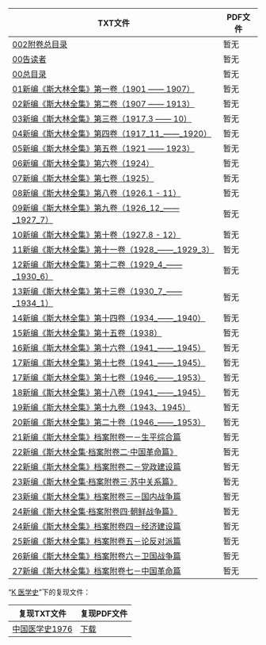 | TXT文件 | PDF文件 |
| ------- | ------- |
| [002附卷总目录](002%E9%99%84%E5%8D%B7%E6%80%BB%E7%9B%AE%E5%BD%95.txt) | 暂无 |
| [00告读者](00%E5%91%8A%E8%AF%BB%E8%80%85.txt) | 暂无 |
| [00总目录](00%E6%80%BB%E7%9B%AE%E5%BD%95.txt) | 暂无 |
| [01新编《斯大林全集》第一卷（1901 —— 1907）](01%E6%96%B0%E7%BC%96%E3%80%8A%E6%96%AF%E5%A4%A7%E6%9E%97%E5%85%A8%E9%9B%86%E3%80%8B%E7%AC%AC%E4%B8%80%E5%8D%B7%EF%BC%881901%20%E2%80%94%E2%80%94%201907%EF%BC%89.txt) | 暂无 |
| [02新编《斯大林全集》第二卷（1907 —— 1913）](02%E6%96%B0%E7%BC%96%E3%80%8A%E6%96%AF%E5%A4%A7%E6%9E%97%E5%85%A8%E9%9B%86%E3%80%8B%E7%AC%AC%E4%BA%8C%E5%8D%B7%EF%BC%881907%20%E2%80%94%E2%80%94%201913%EF%BC%89.txt) | 暂无 |
| [03新编《斯大林全集》第三卷（1917.3 —— 10）](03%E6%96%B0%E7%BC%96%E3%80%8A%E6%96%AF%E5%A4%A7%E6%9E%97%E5%85%A8%E9%9B%86%E3%80%8B%E7%AC%AC%E4%B8%89%E5%8D%B7%EF%BC%881917.3%20%E2%80%94%E2%80%94%2010%EF%BC%89.txt) | 暂无 |
| [04新编《斯大林全集》第四卷（1917_11_——_1920）](04%E6%96%B0%E7%BC%96%E3%80%8A%E6%96%AF%E5%A4%A7%E6%9E%97%E5%85%A8%E9%9B%86%E3%80%8B%E7%AC%AC%E5%9B%9B%E5%8D%B7%EF%BC%881917_11_%E2%80%94%E2%80%94_1920%EF%BC%89.txt) | 暂无 |
| [05新编《斯大林全集》第五卷（1921 —— 1923）](05%E6%96%B0%E7%BC%96%E3%80%8A%E6%96%AF%E5%A4%A7%E6%9E%97%E5%85%A8%E9%9B%86%E3%80%8B%E7%AC%AC%E4%BA%94%E5%8D%B7%EF%BC%881921%20%E2%80%94%E2%80%94%201923%EF%BC%89.txt) | 暂无 |
| [06新编《斯大林全集》第六卷（1924）](06%E6%96%B0%E7%BC%96%E3%80%8A%E6%96%AF%E5%A4%A7%E6%9E%97%E5%85%A8%E9%9B%86%E3%80%8B%E7%AC%AC%E5%85%AD%E5%8D%B7%EF%BC%881924%EF%BC%89.txt) | 暂无 |
| [07新编《斯大林全集》第七卷（1925）](07%E6%96%B0%E7%BC%96%E3%80%8A%E6%96%AF%E5%A4%A7%E6%9E%97%E5%85%A8%E9%9B%86%E3%80%8B%E7%AC%AC%E4%B8%83%E5%8D%B7%EF%BC%881925%EF%BC%89.txt) | 暂无 |
| [08新编《斯大林全集》第八卷（1926.1 - 11）](08%E6%96%B0%E7%BC%96%E3%80%8A%E6%96%AF%E5%A4%A7%E6%9E%97%E5%85%A8%E9%9B%86%E3%80%8B%E7%AC%AC%E5%85%AB%E5%8D%B7%EF%BC%881926.1%20-%2011%EF%BC%89.txt) | 暂无 |
| [09新编《斯大林全集》第九卷（1926_12_——_1927_7）](09%E6%96%B0%E7%BC%96%E3%80%8A%E6%96%AF%E5%A4%A7%E6%9E%97%E5%85%A8%E9%9B%86%E3%80%8B%E7%AC%AC%E4%B9%9D%E5%8D%B7%EF%BC%881926_12_%E2%80%94%E2%80%94_1927_7%EF%BC%89.txt) | 暂无 |
| [10新编《斯大林全集》第十卷（1927.8 - 12）](10%E6%96%B0%E7%BC%96%E3%80%8A%E6%96%AF%E5%A4%A7%E6%9E%97%E5%85%A8%E9%9B%86%E3%80%8B%E7%AC%AC%E5%8D%81%E5%8D%B7%EF%BC%881927.8%20-%2012%EF%BC%89.txt) | 暂无 |
| [11新编《斯大林全集》第十一卷（1928_——_1929_3）](11%E6%96%B0%E7%BC%96%E3%80%8A%E6%96%AF%E5%A4%A7%E6%9E%97%E5%85%A8%E9%9B%86%E3%80%8B%E7%AC%AC%E5%8D%81%E4%B8%80%E5%8D%B7%EF%BC%881928_%E2%80%94%E2%80%94_1929_3%EF%BC%89.txt) | 暂无 |
| [12新编《斯大林全集》第十二卷（1929_4_——_1930_6）](12%E6%96%B0%E7%BC%96%E3%80%8A%E6%96%AF%E5%A4%A7%E6%9E%97%E5%85%A8%E9%9B%86%E3%80%8B%E7%AC%AC%E5%8D%81%E4%BA%8C%E5%8D%B7%EF%BC%881929_4_%E2%80%94%E2%80%94_1930_6%EF%BC%89.txt) | 暂无 |
| [13新编《斯大林全集》第十三卷（1930_7_——_1934_1）](13%E6%96%B0%E7%BC%96%E3%80%8A%E6%96%AF%E5%A4%A7%E6%9E%97%E5%85%A8%E9%9B%86%E3%80%8B%E7%AC%AC%E5%8D%81%E4%B8%89%E5%8D%B7%EF%BC%881930_7_%E2%80%94%E2%80%94_1934_1%EF%BC%89.txt) | 暂无 |
| [14新编《斯大林全集》第十四卷（1934_——_1940）](14%E6%96%B0%E7%BC%96%E3%80%8A%E6%96%AF%E5%A4%A7%E6%9E%97%E5%85%A8%E9%9B%86%E3%80%8B%E7%AC%AC%E5%8D%81%E5%9B%9B%E5%8D%B7%EF%BC%881934_%E2%80%94%E2%80%94_1940%EF%BC%89.txt) | 暂无 |
| [15新编《斯大林全集》第十五卷（1938）](15%E6%96%B0%E7%BC%96%E3%80%8A%E6%96%AF%E5%A4%A7%E6%9E%97%E5%85%A8%E9%9B%86%E3%80%8B%E7%AC%AC%E5%8D%81%E4%BA%94%E5%8D%B7%EF%BC%881938%EF%BC%89.txt) | 暂无 |
| [16新编《斯大林全集》第十六卷（1941_——_1945）](16%E6%96%B0%E7%BC%96%E3%80%8A%E6%96%AF%E5%A4%A7%E6%9E%97%E5%85%A8%E9%9B%86%E3%80%8B%E7%AC%AC%E5%8D%81%E5%85%AD%E5%8D%B7%EF%BC%881941_%E2%80%94%E2%80%94_1945%EF%BC%89.txt) | 暂无 |
| [17新编《斯大林全集》第十七卷（1941_——_1945）](17%E6%96%B0%E7%BC%96%E3%80%8A%E6%96%AF%E5%A4%A7%E6%9E%97%E5%85%A8%E9%9B%86%E3%80%8B%E7%AC%AC%E5%8D%81%E4%B8%83%E5%8D%B7%EF%BC%881941_%E2%80%94%E2%80%94_1945%EF%BC%89.txt) | 暂无 |
| [17新编《斯大林全集》第十七卷（1946_——_1953）](17%E6%96%B0%E7%BC%96%E3%80%8A%E6%96%AF%E5%A4%A7%E6%9E%97%E5%85%A8%E9%9B%86%E3%80%8B%E7%AC%AC%E5%8D%81%E4%B8%83%E5%8D%B7%EF%BC%881946_%E2%80%94%E2%80%94_1953%EF%BC%89.txt) | 暂无 |
| [18新编《斯大林全集》第十八卷（1941_——_1945）](18%E6%96%B0%E7%BC%96%E3%80%8A%E6%96%AF%E5%A4%A7%E6%9E%97%E5%85%A8%E9%9B%86%E3%80%8B%E7%AC%AC%E5%8D%81%E5%85%AB%E5%8D%B7%EF%BC%881941_%E2%80%94%E2%80%94_1945%EF%BC%89.txt) | 暂无 |
| [19新编《斯大林全集》第十九卷（1943、1945）](19%E6%96%B0%E7%BC%96%E3%80%8A%E6%96%AF%E5%A4%A7%E6%9E%97%E5%85%A8%E9%9B%86%E3%80%8B%E7%AC%AC%E5%8D%81%E4%B9%9D%E5%8D%B7%EF%BC%881943%E3%80%811945%EF%BC%89.txt) | 暂无 |
| [20新编《斯大林全集》第二十卷（1946_——_1953）](20%E6%96%B0%E7%BC%96%E3%80%8A%E6%96%AF%E5%A4%A7%E6%9E%97%E5%85%A8%E9%9B%86%E3%80%8B%E7%AC%AC%E4%BA%8C%E5%8D%81%E5%8D%B7%EF%BC%881946_%E2%80%94%E2%80%94_1953%EF%BC%89.txt) | 暂无 |
| [21新编《斯大林全集》档案附卷一－生平综合篇](21%E6%96%B0%E7%BC%96%E3%80%8A%E6%96%AF%E5%A4%A7%E6%9E%97%E5%85%A8%E9%9B%86%E3%80%8B%E6%A1%A3%E6%A1%88%E9%99%84%E5%8D%B7%E4%B8%80%EF%BC%8D%E7%94%9F%E5%B9%B3%E7%BB%BC%E5%90%88%E7%AF%87.txt) | 暂无 |
| [22新编《斯大林全集·档案附卷二·中国革命篇》](22%E6%96%B0%E7%BC%96%E3%80%8A%E6%96%AF%E5%A4%A7%E6%9E%97%E5%85%A8%E9%9B%86%C2%B7%E6%A1%A3%E6%A1%88%E9%99%84%E5%8D%B7%E4%BA%8C%C2%B7%E4%B8%AD%E5%9B%BD%E9%9D%A9%E5%91%BD%E7%AF%87%E3%80%8B.txt) | 暂无 |
| [22新编《斯大林全集》档案附卷二－党政建设篇](22%E6%96%B0%E7%BC%96%E3%80%8A%E6%96%AF%E5%A4%A7%E6%9E%97%E5%85%A8%E9%9B%86%E3%80%8B%E6%A1%A3%E6%A1%88%E9%99%84%E5%8D%B7%E4%BA%8C%EF%BC%8D%E5%85%9A%E6%94%BF%E5%BB%BA%E8%AE%BE%E7%AF%87.txt) | 暂无 |
| [23新编《斯大林全集·档案附卷三·苏中关系篇》](23%E6%96%B0%E7%BC%96%E3%80%8A%E6%96%AF%E5%A4%A7%E6%9E%97%E5%85%A8%E9%9B%86%C2%B7%E6%A1%A3%E6%A1%88%E9%99%84%E5%8D%B7%E4%B8%89%C2%B7%E8%8B%8F%E4%B8%AD%E5%85%B3%E7%B3%BB%E7%AF%87%E3%80%8B.txt) | 暂无 |
| [23新编《斯大林全集》档案附卷三－国内战争篇](23%E6%96%B0%E7%BC%96%E3%80%8A%E6%96%AF%E5%A4%A7%E6%9E%97%E5%85%A8%E9%9B%86%E3%80%8B%E6%A1%A3%E6%A1%88%E9%99%84%E5%8D%B7%E4%B8%89%EF%BC%8D%E5%9B%BD%E5%86%85%E6%88%98%E4%BA%89%E7%AF%87.txt) | 暂无 |
| [24新编《斯大林全集·档案附卷四·朝鲜战争篇》](24%E6%96%B0%E7%BC%96%E3%80%8A%E6%96%AF%E5%A4%A7%E6%9E%97%E5%85%A8%E9%9B%86%C2%B7%E6%A1%A3%E6%A1%88%E9%99%84%E5%8D%B7%E5%9B%9B%C2%B7%E6%9C%9D%E9%B2%9C%E6%88%98%E4%BA%89%E7%AF%87%E3%80%8B.txt) | 暂无 |
| [24新编《斯大林全集》档案附卷四－经济建设篇](24%E6%96%B0%E7%BC%96%E3%80%8A%E6%96%AF%E5%A4%A7%E6%9E%97%E5%85%A8%E9%9B%86%E3%80%8B%E6%A1%A3%E6%A1%88%E9%99%84%E5%8D%B7%E5%9B%9B%EF%BC%8D%E7%BB%8F%E6%B5%8E%E5%BB%BA%E8%AE%BE%E7%AF%87.txt) | 暂无 |
| [25新编《斯大林全集》档案附卷五－论反对派篇](25%E6%96%B0%E7%BC%96%E3%80%8A%E6%96%AF%E5%A4%A7%E6%9E%97%E5%85%A8%E9%9B%86%E3%80%8B%E6%A1%A3%E6%A1%88%E9%99%84%E5%8D%B7%E4%BA%94%EF%BC%8D%E8%AE%BA%E5%8F%8D%E5%AF%B9%E6%B4%BE%E7%AF%87.txt) | 暂无 |
| [26新编《斯大林全集》档案附卷六－卫国战争篇](26%E6%96%B0%E7%BC%96%E3%80%8A%E6%96%AF%E5%A4%A7%E6%9E%97%E5%85%A8%E9%9B%86%E3%80%8B%E6%A1%A3%E6%A1%88%E9%99%84%E5%8D%B7%E5%85%AD%EF%BC%8D%E5%8D%AB%E5%9B%BD%E6%88%98%E4%BA%89%E7%AF%87.txt) | 暂无 |
| [27新编《斯大林全集》档案附卷七－中国革命篇](27%E6%96%B0%E7%BC%96%E3%80%8A%E6%96%AF%E5%A4%A7%E6%9E%97%E5%85%A8%E9%9B%86%E3%80%8B%E6%A1%A3%E6%A1%88%E9%99%84%E5%8D%B7%E4%B8%83%EF%BC%8D%E4%B8%AD%E5%9B%BD%E9%9D%A9%E5%91%BD%E7%AF%87.txt) | 暂无 |

“[K 医学史](../K%20%E5%8C%BB%E5%AD%A6%E5%8F%B2)”下的复现文件：

| 复现TXT文件 | 复现PDF文件 |
| ------- | ------- |
| [中国医学史1976](../K%20%E5%8C%BB%E5%AD%A6%E5%8F%B2/%E4%B8%AD%E5%9B%BD%E5%8C%BB%E5%AD%A6%E5%8F%B21976.txt) | [下载](../K%20%E5%8C%BB%E5%AD%A6%E5%8F%B2/%E4%B8%AD%E5%9B%BD%E5%8C%BB%E5%AD%A6%E5%8F%B21976.pdf) |
